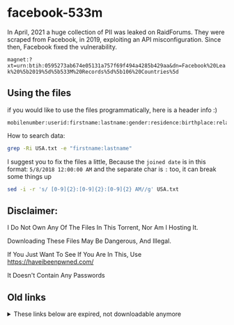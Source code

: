 # facebook-533m

In April, 2021 a huge collection of PII was leaked on RaidForums. They were scraped from Facebook, in 2019, exploiting an API misconfiguration. Since then, Facebook fixed the vulnerability. 

`magnet:?xt=urn:btih:0595273ab674e05131a757f69f494a4285b429aa&dn=Facebook%20Leak%20%5b2019%5d%5b533M%20Records%5d%5b106%20Countries%5d`

## Using the files

if you would like to use the files programmatically, here is a header info :) 

```
mobilenumber:userid:firstname:lastname:gender:residence:birthplace:relationship:workplace:joined:email:birthdate
```

How to search data:

```bash
grep -Ri USA.txt -e "firstname:lastname"
```

I suggest you to fix the files a little, Because the `joined date` is in this format: `5/8/2018 12:00:00 AM` and the separate char is `:` too, it can break some things up

```bash
sed -i -r 's/ [0-9]{2}:[0-9]{2}:[0-9]{2} AM//g' USA.txt
 ```
 

## Disclaimer: 
I Do Not Own Any Of The Files In This Torrent, Nor Am I Hosting It.

Downloading These Files May Be Dangerous, And Illegal.

If You Just Want To See If You Are In This, Use https://haveibeenpwned.com/

It Doesn't Contain Any Passwords

## Old links
<details>
<summary>These links below are expired, not downloadable anymore</summary>
<br>
<table>
<thead>
<tr>
<th>Country</th>
<th>Download Link</th>
</tr>
</thead>
<tbody>
<tr>
<td>Afghanistan</td>
<td><a href="https://ufile.io/s384kfvo">https://ufile.io/s384kfvo</a></td>
</tr>
<tr>
<td>South Africa</td>
<td><a href="https://ufile.io/zajkd62o">https://ufile.io/zajkd62o</a></td>
</tr>
<tr>
<td>Angola</td>
<td><a href="https://ufile.io/l4ibbxg5">https://ufile.io/l4ibbxg5</a></td>
</tr>
<tr>
<td>Albania</td>
<td><a href="https://ufile.io/dcpyh5m3">https://ufile.io/dcpyh5m3</a></td>
</tr>
<tr>
<td>Algeria</td>
<td><a href="https://ufile.io/rxi7zcpy">https://ufile.io/rxi7zcpy</a></td>
</tr>
<tr>
<td>Argentina</td>
<td><a href="https://ufile.io/1vouegp0">https://ufile.io/1vouegp0</a></td>
</tr>
<tr>
<td>Austria</td>
<td><a href="https://ufile.io/w4fifh2z">https://ufile.io/w4fifh2z</a></td>
</tr>
<tr>
<td>Azerbaijan</td>
<td><a href="https://ufile.io/w49z6iay">https://ufile.io/w49z6iay</a></td>
</tr>
<tr>
<td>Bahrain</td>
<td><a href="https://ufile.io/wnja3kf3">https://ufile.io/wnja3kf3</a></td>
</tr>
<tr>
<td>Bangladesh</td>
<td><a href="https://ufile.io/mdg8ff17">https://ufile.io/mdg8ff17</a></td>
</tr>
<tr>
<td>Belgium</td>
<td><a href="https://ufile.io/8f92t6e2">https://ufile.io/8f92t6e2</a></td>
</tr>
<tr>
<td>Bolivia</td>
<td><a href="https://ufile.io/p5gyb4vz">https://ufile.io/p5gyb4vz</a></td>
</tr>
<tr>
<td>Botswana</td>
<td><a href="https://ufile.io/xunxx9rr">https://ufile.io/xunxx9rr</a></td>
</tr>
<tr>
<td>Brazil</td>
<td><a href="https://ufile.io/d5tqjc9u">https://ufile.io/d5tqjc9u</a></td>
</tr>
<tr>
<td>Brunei</td>
<td><a href="https://ufile.io/cqpkc6gd">https://ufile.io/cqpkc6gd</a></td>
</tr>
<tr>
<td>Bulgaria</td>
<td><a href="https://ufile.io/x8vkaxtv">https://ufile.io/x8vkaxtv</a></td>
</tr>
<tr>
<td>Burkina Faso</td>
<td><a href="https://ufile.io/t8i6iesb">https://ufile.io/t8i6iesb</a></td>
</tr>
<tr>
<td>Burundi</td>
<td><a href="https://ufile.io/64debilh">https://ufile.io/64debilh</a></td>
</tr>
<tr>
<td>Cambodia</td>
<td><a href="https://ufile.io/agdkzhv2">https://ufile.io/agdkzhv2</a></td>
</tr>
<tr>
<td>Cameroon</td>
<td><a href="https://ufile.io/x93l6zm9">https://ufile.io/x93l6zm9</a></td>
</tr>
<tr>
<td>Canada</td>
<td><a href="https://ufile.io/pnj0v3c4">https://ufile.io/pnj0v3c4</a></td>
</tr>
<tr>
<td>Chile</td>
<td><a href="https://ufile.io/uwlgm5h7">https://ufile.io/uwlgm5h7</a></td>
</tr>
<tr>
<td>China</td>
<td><a href="https://ufile.io/fxv5xfci">https://ufile.io/fxv5xfci</a></td>
</tr>
<tr>
<td>Colombia</td>
<td><a href="https://ufile.io/if9yg7cx">https://ufile.io/if9yg7cx</a></td>
</tr>
<tr>
<td>Costa Rica</td>
<td><a href="https://ufile.io/mnyg6vns">https://ufile.io/mnyg6vns</a></td>
</tr>
<tr>
<td>Croatia</td>
<td><a href="https://ufile.io/yz1tzfzn">https://ufile.io/yz1tzfzn</a></td>
</tr>
<tr>
<td>Cyprus</td>
<td><a href="https://ufile.io/wtc07ng4">https://ufile.io/wtc07ng4</a></td>
</tr>
<tr>
<td>Czech Republic</td>
<td><a href="https://ufile.io/nq94b5zx">https://ufile.io/nq94b5zx</a></td>
</tr>
<tr>
<td>Denmark</td>
<td><a href="https://ufile.io/t54hbagv">https://ufile.io/t54hbagv</a></td>
</tr>
<tr>
<td>Dibouti</td>
<td><a href="https://ufile.io/fdmw980x">https://ufile.io/fdmw980x</a></td>
</tr>
<tr>
<td>Ecuador</td>
<td><a href="https://ufile.io/l7cjyfsk">https://ufile.io/l7cjyfsk</a></td>
</tr>
<tr>
<td>Egypt</td>
<td><a href="https://ufile.io/j42k8xkb">https://ufile.io/j42k8xkb</a></td>
</tr>
<tr>
<td>El Salvador</td>
<td><a href="https://ufile.io/nlwd96jw">https://ufile.io/nlwd96jw</a></td>
</tr>
<tr>
<td>Estonia</td>
<td><a href="https://ufile.io/hrwj6xh5">https://ufile.io/hrwj6xh5</a></td>
</tr>
<tr>
<td>Ethopia</td>
<td><a href="https://ufile.io/vcze5k40">https://ufile.io/vcze5k40</a></td>
</tr>
<tr>
<td>Fiji</td>
<td><a href="https://ufile.io/fgglic7y">https://ufile.io/fgglic7y</a></td>
</tr>
<tr>
<td>Finland Text</td>
<td><a href="https://ufile.io/tjq79fd8">https://ufile.io/tjq79fd8</a></td>
</tr>
<tr>
<td>France</td>
<td><a href="https://ufile.io/no8bwfv7">https://ufile.io/no8bwfv7</a></td>
</tr>
<tr>
<td>Georgia</td>
<td><a href="https://ufile.io/proi7zxx">https://ufile.io/proi7zxx</a></td>
</tr>
<tr>
<td>Germany</td>
<td><a href="https://ufile.io/9j7pk3et">https://ufile.io/9j7pk3et</a></td>
</tr>
<tr>
<td>Ghana</td>
<td><a href="https://ufile.io/bbkhj192">https://ufile.io/bbkhj192</a></td>
</tr>
<tr>
<td>Greece</td>
<td><a href="https://ufile.io/ytkizuo3">https://ufile.io/ytkizuo3</a></td>
</tr>
<tr>
<td>Guatemala</td>
<td><a href="https://ufile.io/9mxybh4d">https://ufile.io/9mxybh4d</a></td>
</tr>
<tr>
<td>Haiti</td>
<td><a href="https://ufile.io/9fxb5ouz">https://ufile.io/9fxb5ouz</a></td>
</tr>
<tr>
<td>Honduras</td>
<td><a href="https://ufile.io/wj99lbq1">https://ufile.io/wj99lbq1</a></td>
</tr>
<tr>
<td>Hong Kong</td>
<td><a href="https://ufile.io/vwjg1az5">https://ufile.io/vwjg1az5</a></td>
</tr>
<tr>
<td>Hungary</td>
<td><a href="https://ufile.io/tyroem5n">https://ufile.io/tyroem5n</a></td>
</tr>
<tr>
<td>Iceland</td>
<td><a href="https://ufile.io/c2qf5om2">https://ufile.io/c2qf5om2</a></td>
</tr>
<tr>
<td>India</td>
<td><a href="https://ufile.io/f8n17heh">https://ufile.io/f8n17heh</a></td>
</tr>
<tr>
<td>Indonesia</td>
<td><a href="https://ufile.io/35q1xuu5">https://ufile.io/35q1xuu5</a></td>
</tr>
<tr>
<td>Iran</td>
<td><a href="https://ufile.io/tak66th7">https://ufile.io/tak66th7</a></td>
</tr>
<tr>
<td>Iraq</td>
<td><a href="https://ufile.io/vnrikc4k">https://ufile.io/vnrikc4k</a></td>
</tr>
<tr>
<td>Ireland</td>
<td><a href="https://ufile.io/zjsjn2i8">https://ufile.io/zjsjn2i8</a></td>
</tr>
<tr>
<td>Israel</td>
<td><a href="https://ufile.io/qbd94yy4">https://ufile.io/qbd94yy4</a></td>
</tr>
<tr>
<td>Italy</td>
<td><a href="https://ufile.io/nrc8t9a1">https://ufile.io/nrc8t9a1</a></td>
</tr>
<tr>
<td>Jamaica</td>
<td><a href="https://ufile.io/bmjcza7l">https://ufile.io/bmjcza7l</a></td>
</tr>
<tr>
<td>Japan</td>
<td><a href="https://ufile.io/fywucq8j">https://ufile.io/fywucq8j</a></td>
</tr>
<tr>
<td>Jordan</td>
<td><a href="https://ufile.io/gku6ddxa">https://ufile.io/gku6ddxa</a></td>
</tr>
<tr>
<td>Kazakhstan</td>
<td><a href="https://ufile.io/jqc6u1lt">https://ufile.io/jqc6u1lt</a></td>
</tr>
<tr>
<td>Kuwait</td>
<td><a href="https://ufile.io/un8nr83x">https://ufile.io/un8nr83x</a></td>
</tr>
<tr>
<td>Lebanon Text</td>
<td><a href="https://ufile.io/q9c0xr7g">https://ufile.io/q9c0xr7g</a></td>
</tr>
<tr>
<td>Libya</td>
<td><a href="https://ufile.io/aikt783r">https://ufile.io/aikt783r</a></td>
</tr>
<tr>
<td>Lithunia</td>
<td><a href="https://ufile.io/3n1jeadq">https://ufile.io/3n1jeadq</a></td>
</tr>
<tr>
<td>Luxemburj</td>
<td><a href="https://ufile.io/rz3pvwa4">https://ufile.io/rz3pvwa4</a></td>
</tr>
<tr>
<td>Macao</td>
<td><a href="https://ufile.io/vq1n84ar">https://ufile.io/vq1n84ar</a></td>
</tr>
<tr>
<td>Malaysia</td>
<td><a href="https://ufile.io/c6lkirbr">https://ufile.io/c6lkirbr</a></td>
</tr>
<tr>
<td>Maldives</td>
<td><a href="https://ufile.io/jbz9xpuf">https://ufile.io/jbz9xpuf</a></td>
</tr>
<tr>
<td>Malta</td>
<td><a href="https://ufile.io/ynarwlg7">https://ufile.io/ynarwlg7</a></td>
</tr>
<tr>
<td>Mauritus</td>
<td><a href="https://ufile.io/lvwzqfhb">https://ufile.io/lvwzqfhb</a></td>
</tr>
<tr>
<td>Mexico</td>
<td><a href="https://ufile.io/wuzjuof4">https://ufile.io/wuzjuof4</a></td>
</tr>
<tr>
<td>Moldova</td>
<td><a href="https://ufile.io/dx4oq4ix">https://ufile.io/dx4oq4ix</a></td>
</tr>
<tr>
<td>Morocco</td>
<td><a href="https://ufile.io/747av8i7">https://ufile.io/747av8i7</a></td>
</tr>
<tr>
<td>Namibia</td>
<td><a href="https://ufile.io/dhn7batr">https://ufile.io/dhn7batr</a></td>
</tr>
<tr>
<td>Netherland</td>
<td><a href="https://ufile.io/7hr9h3fa">https://ufile.io/7hr9h3fa</a></td>
</tr>
<tr>
<td>Nigeria</td>
<td><a href="https://ufile.io/6nbglbjt">https://ufile.io/6nbglbjt</a></td>
</tr>
<tr>
<td>Norway</td>
<td><a href="https://ufile.io/dy1nffrm">https://ufile.io/dy1nffrm</a></td>
</tr>
<tr>
<td>Oman</td>
<td><a href="https://ufile.io/l3krfimd">https://ufile.io/l3krfimd</a></td>
</tr>
<tr>
<td>Palestine</td>
<td><a href="https://ufile.io/xdi9uywi">https://ufile.io/xdi9uywi</a></td>
</tr>
<tr>
<td>Panama</td>
<td><a href="https://ufile.io/tiolks5e">https://ufile.io/tiolks5e</a></td>
</tr>
<tr>
<td>Peru Complete</td>
<td><a href="https://ufile.io/bt3x4f4p">https://ufile.io/bt3x4f4p</a></td>
</tr>
<tr>
<td>Philpine</td>
<td><a href="https://ufile.io/ood0in0y">https://ufile.io/ood0in0y</a></td>
</tr>
<tr>
<td>Poland</td>
<td><a href="https://ufile.io/z0qk2jtp">https://ufile.io/z0qk2jtp</a></td>
</tr>
<tr>
<td>Portugal</td>
<td><a href="https://ufile.io/wr6lmlss">https://ufile.io/wr6lmlss</a></td>
</tr>
<tr>
<td>Puerto Rico</td>
<td><a href="https://ufile.io/4ejpa45u">https://ufile.io/4ejpa45u</a></td>
</tr>
<tr>
<td>Qatar</td>
<td><a href="https://ufile.io/nbludd71">https://ufile.io/nbludd71</a></td>
</tr>
<tr>
<td>Russia</td>
<td><a href="https://ufile.io/7rvy17u8">https://ufile.io/7rvy17u8</a></td>
</tr>
<tr>
<td>Saudi Arabia</td>
<td><a href="https://ufile.io/6tgw2uua">https://ufile.io/6tgw2uua</a></td>
</tr>
<tr>
<td>Serbia</td>
<td><a href="https://ufile.io/6j05ufd3">https://ufile.io/6j05ufd3</a></td>
</tr>
<tr>
<td>Singapore1</td>
<td><a href="https://ufile.io/1unom7du">https://ufile.io/1unom7du</a></td>
</tr>
<tr>
<td>Slovenia</td>
<td><a href="https://ufile.io/25qsrvuk">https://ufile.io/25qsrvuk</a></td>
</tr>
<tr>
<td>South Korea</td>
<td><a href="https://ufile.io/a3e1o7ur">https://ufile.io/a3e1o7ur</a></td>
</tr>
<tr>
<td>Spain</td>
<td><a href="https://ufile.io/93akhilx">https://ufile.io/93akhilx</a></td>
</tr>
<tr>
<td>Sudan</td>
<td><a href="https://ufile.io/450mkrhk">https://ufile.io/450mkrhk</a></td>
</tr>
<tr>
<td>Sweden</td>
<td><a href="https://ufile.io/7ol1ltik">https://ufile.io/7ol1ltik</a></td>
</tr>
<tr>
<td>Switzerland</td>
<td><a href="https://ufile.io/3cjw9801">https://ufile.io/3cjw9801</a></td>
</tr>
<tr>
<td>Syria</td>
<td><a href="https://ufile.io/mzdhft1h">https://ufile.io/mzdhft1h</a></td>
</tr>
<tr>
<td>Taiwan</td>
<td><a href="https://ufile.io/xlg0bkwt">https://ufile.io/xlg0bkwt</a></td>
</tr>
<tr>
<td>Tunisia</td>
<td><a href="https://ufile.io/6oplbeyu">https://ufile.io/6oplbeyu</a></td>
</tr>
<tr>
<td>Turkey</td>
<td><a href="https://ufile.io/kdjtb8g4">https://ufile.io/kdjtb8g4</a></td>
</tr>
<tr>
<td>Turkmenistan</td>
<td><a href="https://ufile.io/ebpv321e">https://ufile.io/ebpv321e</a></td>
</tr>
<tr>
<td>UAE</td>
<td><a href="https://ufile.io/9bmu4peu">https://ufile.io/9bmu4peu</a></td>
</tr>
<tr>
<td>UK</td>
<td><a href="https://ufile.io/8x9j3j6a">https://ufile.io/8x9j3j6a</a></td>
</tr>
<tr>
<td>Uruguay</td>
<td><a href="https://ufile.io/7indmatu">https://ufile.io/7indmatu</a></td>
</tr>
<tr>
<td>USA</td>
<td><a href="https://ufile.io/l4i9b3ap">https://ufile.io/l4i9b3ap</a></td>
</tr>
<tr>
<td>Yemen</td>
<td><a href="https://ufile.io/8s54k04b">https://ufile.io/8s54k04b</a></td>
</tr>
</tbody>
</table>


</details>
